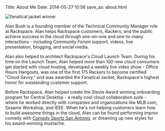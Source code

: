 Title: About Me
Date: 2014-05-27 10:56
save_as: about.html 



<img class="img-responsive" alt="fanatical jacket winner" src="//drops.albush.com/fanjackettrans.png">

Alan Bush is a founding member of the Technical Community Manager role at Rackspace. Alan helps Rackspace customers, Rackers, and the public achieve success in the cloud through one-on-one and one-to-many interactions - including Community Forum support, videos, live presentation, blogging, and social media.

Alan also helped to architect Rackspace's Cloud Launch Team. During his time on the Launch Team, Alan helped more than 100 new cloud consumers get started with cloud hosting, developed a weekly live video show - Office Hours Hangouts, was one of the first 175 Rackers to become certified "Cloud Savvy," and was awarded the Fanatical Jacket, Rackspace's highest honor for outstanding customer support.

Before Rackspace, Alan helped create the Stevie Award winning onboarding program for Central Desktop - a really cool cloud collaboration suite - where he worked directly with companies and organizations like MLB.com, Sesame Workshop, and IEEE. When he's not helping customers learn how to build awesome things in the cloud, Alan can be found performing improv comedy with [Comedy Sportz San Antonio][1], or dreaming up new styles for his award-winning mustache.  

[1]: http://cszsa.com/